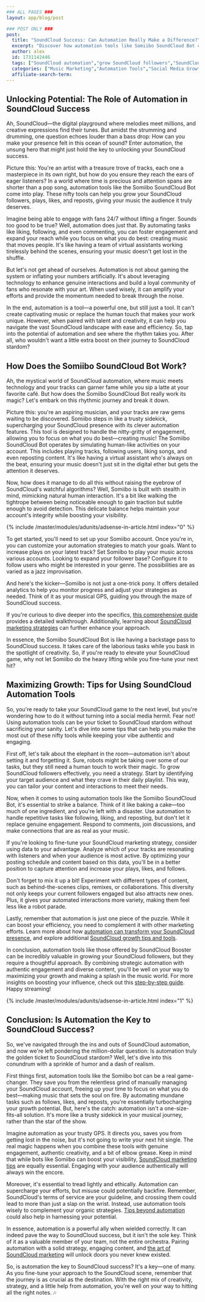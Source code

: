```yaml
---
### ALL PAGES ###
layout: app/blog/post

### POST ONLY ###
post:
  title: "SoundCloud Success: Can Automation Really Make a Difference?"
  excerpt: "Discover how automation tools like Somiibo SoundCloud Bot can revolutionize your SoundCloud marketing strategy and help you gain more followers, plays, and engagement effortlessly."
  author: alex
  id: 1731142446
  tags: ["SoundCloud automation","grow SoundCloud followers","SoundCloud marketing","Somiibo bot"]
  categories: ["Music Marketing","Automation Tools","Social Media Growth"]
  affiliate-search-term: 
---
```


## Unlocking Potential: The Role of Automation in SoundCloud Success

Ah, SoundCloud—the digital playground where melodies meet millions, and creative expressions find their tunes. But amidst the strumming and drumming, one question echoes louder than a bass drop: How can you make your presence felt in this ocean of sound? Enter automation, the unsung hero that might just hold the key to unlocking your SoundCloud success.

Picture this: You're an artist with a treasure trove of tracks, each one a masterpiece in its own right, but how do you ensure they reach the ears of eager listeners? In a world where time is precious and attention spans are shorter than a pop song, automation tools like the Somiibo SoundCloud Bot come into play. These nifty tools can help you grow your SoundCloud followers, plays, likes, and reposts, giving your music the audience it truly deserves.

Imagine being able to engage with fans 24/7 without lifting a finger. Sounds too good to be true? Well, automation does just that. By automating tasks like liking, following, and even commenting, you can foster engagement and expand your reach while you focus on what you do best: creating music that moves people. It's like having a team of virtual assistants working tirelessly behind the scenes, ensuring your music doesn't get lost in the shuffle.

But let's not get ahead of ourselves. Automation is not about gaming the system or inflating your numbers artificially. It's about leveraging technology to enhance genuine interactions and build a loyal community of fans who resonate with your art. When used wisely, it can amplify your efforts and provide the momentum needed to break through the noise.

In the end, automation is a tool—a powerful one, but still just a tool. It can't create captivating music or replace the human touch that makes your work unique. However, when paired with talent and creativity, it can help you navigate the vast SoundCloud landscape with ease and efficiency. So, tap into the potential of automation and see where the rhythm takes you. After all, who wouldn't want a little extra boost on their journey to SoundCloud stardom?

## How Does the Somiibo SoundCloud Bot Work?

Ah, the mystical world of SoundCloud automation, where music meets technology and your tracks can garner fame while you sip a latte at your favorite café. But how does the Somiibo SoundCloud Bot really work its magic? Let's embark on this rhythmic journey and break it down.

Picture this: you're an aspiring musician, and your tracks are raw gems waiting to be discovered. Somiibo steps in like a trusty sidekick, supercharging your SoundCloud presence with its clever automation features. This tool is designed to handle the nitty-gritty of engagement, allowing you to focus on what you do best—creating music! The Somiibo SoundCloud Bot operates by simulating human-like activities on your account. This includes playing tracks, following users, liking songs, and even reposting content. It's like having a virtual assistant who's always on the beat, ensuring your music doesn't just sit in the digital ether but gets the attention it deserves.

Now, how does it manage to do all this without raising the eyebrow of SoundCloud's watchful algorithms? Well, Somiibo is built with stealth in mind, mimicking natural human interaction. It's a bit like walking the tightrope between being noticeable enough to gain traction but subtle enough to avoid detection. This delicate balance helps maintain your account's integrity while boosting your visibility. 

{% include /master/modules/adunits/adsense-in-article.html index="0" %}

To get started, you'll need to set up your Somiibo account. Once you're in, you can customize your automation strategies to match your goals. Want to increase plays on your latest track? Set Somiibo to play your music across various accounts. Looking to expand your follower base? Configure it to follow users who might be interested in your genre. The possibilities are as varied as a jazz improvisation.

And here's the kicker—Somiibo is not just a one-trick pony. It offers detailed analytics to help you monitor progress and adjust your strategies as needed. Think of it as your musical GPS, guiding you through the maze of SoundCloud success. 

If you're curious to dive deeper into the specifics, [this comprehensive guide](https://soundcloudbooster.com/blog/unlocking-the-power-of-somiibo-a-comprehensive-guide-to-soundcloud-growth) provides a detailed walkthrough. Additionally, learning about [SoundCloud marketing strategies](https://www.soundonsound.com/music-business/soundcloud-marketing-strategies) can further enhance your approach.

In essence, the Somiibo SoundCloud Bot is like having a backstage pass to SoundCloud success. It takes care of the laborious tasks while you bask in the spotlight of creativity. So, if you're ready to elevate your SoundCloud game, why not let Somiibo do the heavy lifting while you fine-tune your next hit?

## Maximizing Growth: Tips for Using SoundCloud Automation Tools

So, you're ready to take your SoundCloud game to the next level, but you're wondering how to do it without turning into a social media hermit. Fear not! Using automation tools can be your ticket to SoundCloud stardom without sacrificing your sanity. Let's dive into some tips that can help you make the most out of these nifty tools while keeping your vibe authentic and engaging.

First off, let's talk about the elephant in the room—automation isn't about setting it and forgetting it. Sure, robots might be taking over some of our tasks, but they still need a human touch to work their magic. To grow SoundCloud followers effectively, you need a strategy. Start by identifying your target audience and what they crave in their daily playlist. This way, you can tailor your content and interactions to meet their needs.

Now, when it comes to using automation tools like the Somiibo SoundCloud Bot, it's essential to strike a balance. Think of it like baking a cake—too much of one ingredient, and you're left with a disaster. Use automation to handle repetitive tasks like following, liking, and reposting, but don't let it replace genuine engagement. Respond to comments, join discussions, and make connections that are as real as your music.

If you're looking to fine-tune your SoundCloud marketing strategy, consider using data to your advantage. Analyze which of your tracks are resonating with listeners and when your audience is most active. By optimizing your posting schedule and content based on this data, you'll be in a better position to capture attention and increase your plays, likes, and follows.

Don't forget to mix it up a bit! Experiment with different types of content, such as behind-the-scenes clips, remixes, or collaborations. This diversity not only keeps your current followers engaged but also attracts new ones. Plus, it gives your automated interactions more variety, making them feel less like a robot parade.

Lastly, remember that automation is just one piece of the puzzle. While it can boost your efficiency, you need to complement it with other marketing efforts. Learn more about how [automation can transform your SoundCloud presence](https://soundcloudbooster.com/blog/can-automation-transform-your-soundcloud-presence), and explore additional [SoundCloud growth tips and tools](https://soundcloudbooster.com/blog/soundcloud-growth-in-2024-tips-and-tools-for-emerging-artists). 

In conclusion, automation tools like those offered by SoundCloud Booster can be incredibly valuable in growing your SoundCloud followers, but they require a thoughtful approach. By combining strategic automation with authentic engagement and diverse content, you'll be well on your way to maximizing your growth and making a splash in the music world. For more insights on boosting your influence, check out this [step-by-step guide](https://soundcloudbooster.com/blog/boosting-your-soundcloud-influence-a-step-by-step-guide). Happy streaming!

{% include /master/modules/adunits/adsense-in-article.html index="1" %}

## Conclusion: Is Automation the Key to SoundCloud Success?

So, we've navigated through the ins and outs of SoundCloud automation, and now we're left pondering the million-dollar question: Is automation truly the golden ticket to SoundCloud stardom? Well, let's dive into this conundrum with a sprinkle of humor and a dash of realism.

First things first, automation tools like the Somiibo bot can be a real game-changer. They save you from the relentless grind of manually managing your SoundCloud account, freeing up your time to focus on what you do best—making music that sets the soul on fire. By automating mundane tasks such as follows, likes, and reposts, you're essentially turbocharging your growth potential. But, here's the catch: automation isn't a one-size-fits-all solution. It's more like a trusty sidekick in your musical journey, rather than the star of the show.

Imagine automation as your trusty GPS. It directs you, saves you from getting lost in the noise, but it's not going to write your next hit single. The real magic happens when you combine these tools with genuine engagement, authentic creativity, and a bit of elbow grease. Keep in mind that while bots like Somiibo can boost your visibility, [SoundCloud marketing tips](https://soundcloudbooster.com/blog/soundcloud-marketing-tips-navigating-the-digital-music-landscape-in-2024) are equally essential. Engaging with your audience authentically will always win the encore.

Moreover, it's essential to tread lightly and ethically. Automation can supercharge your efforts, but misuse could potentially backfire. Remember, SoundCloud's terms of service are your guideline, and crossing them could lead to more than just a slap on the wrist. Instead, use automation tools wisely to complement your organic strategies. [Tips beyond automation](https://soundcloudbooster.com/blog/maximize-your-soundcloud-reach-tips-beyond-automation) could also help in harnessing your potential.

In essence, automation is a powerful ally when wielded correctly. It can indeed pave the way to SoundCloud success, but it isn't the sole key. Think of it as a valuable member of your team, not the entire orchestra. Pairing automation with a solid strategy, engaging content, and [the art of SoundCloud marketing](https://soundcloudbooster.com/blog/the-art-of-soundcloud-marketing-techniques-for-2024) will unlock doors you never knew existed.

So, is automation the key to SoundCloud success? It's a key—one of many. As you fine-tune your approach to the SoundCloud scene, remember that the journey is as crucial as the destination. With the right mix of creativity, strategy, and a little help from automation, you're well on your way to hitting all the right notes. 🎶
